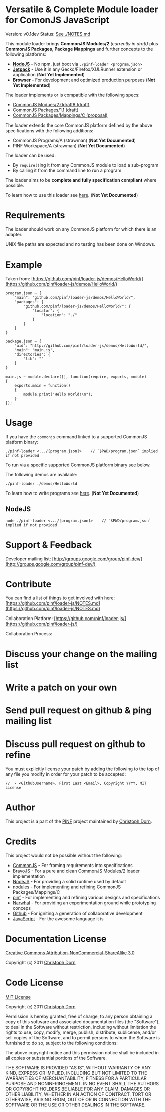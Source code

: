 
Versatile & Complete Module loader for ComonJS JavaScript
=========================================================

Version: v0.1dev
Status: [See ./NOTES.md](https://github.com/pinf/loader-js/NOTES.md)

This module loader brings __CommonJS Modules/2__ _(currently in draft)_ plus
__CommonJS Packages__, __Package Mappings__ and further concepts to the following platforms:

 * __[NodeJS](http://nodejs.org/)__ - No npm, just boot via `./pinf-loader <program.json>`
 * __[Jetpack](https://jetpack.mozillalabs.com/)__ - Use it in any Gecko/Firefox/XULRunner extension or application (__Not Yet Implemented__)
 * __Browser__ - For development and optimized production purposes (__Not Yet Implemented__)

The loader implements or is compatible with the following specs:

 * [CommonJS Modues/2.0draft8 (draft)](http://www.page.ca/~wes/CommonJS/modules-2.0-draft8/)
 * [CommonJS Packages/1.1 (draft)](http://wiki.commonjs.org/wiki/Packages/1.1)
 * [CommonJS Packages/Mappings/C (proposal)](http://wiki.commonjs.org/wiki/Packages/Mappings/C)

The loader extends the core CommonJS platform defined by the above specifications
with the following additions:

 * CommonJS Programs/A (strawman) (__Not Yet Documented__)
 * PINF Workspace/A (strawman) (__Not Yet Documented__)

The loader can be used:

 * By `require()`ing it from any CommonJS module to load a sub-program
 * By calling it from the command line to run a program

The loader aims to be __complete and fully specification compliant__ where possible.

To learn how to use this loader see [here](https://github.com/pinf/loader-js/docs/Learn.md). (__Not Yet Documented__)


Requirements
============

The loader should work on any CommonJS platform for which there is an adapter.

UNIX file paths are expected and no testing has been done on Windows.


Example
=======

Taken from: [https://github.com/pinf/loader-js/demos/HelloWorld/](https://github.com/pinf/loader-js/demos/HelloWorld/)

    program.json ~ {
        "main": "github.com/pinf/loader-js/demos/HelloWorld/",
        "packages": {
            "github.com/pinf/loader-js/demos/HelloWorld/": {
                "locator": {
                    "location": "./"
                }
            }
        }
    }

    package.json ~ {
        "uid": "http://github.com/pinf/loader-js/demos/HelloWorld/",
        "main": "main.js",
        "directories": {
            "lib": ""
        }
    }

    main.js ~ module.declare([], function(require, exports, module)
    {
        exports.main = function()
        {
            module.print("Hello World!\n");
        }
    });


Usage
=====

If you have the `commonjs` command linked to a supported CommonJS platform binary:

    ./pinf-loader <.../[program.json]>    // `$PWD/program.json` implied if not provided

To run via a specific supported CommonJS platform binary see below.

The following demos are available:

    ./pinf-loader ./demos/HelloWorld

To learn how to write programs see [here](https://github.com/pinf/loader-js/docs/WritingPrograms.md). (__Not Yet Documented__)


NodeJS
------

    node ./pinf-loader <.../[program.json]>    // `$PWD/program.json` implied if not provided


Support & Feedback
==================

Developer mailing list: [http://groups.google.com/group/pinf-dev/](http://groups.google.com/group/pinf-dev/)


Contribute
==========

You can find a list of things to get involved with here: [https://github.com/pinf/loader-js/NOTES.md](https://github.com/pinf/loader-js/NOTES.md)

Collaboration Platform: [https://github.com/pinf/loader-js/](https://github.com/pinf/loader-js/)

Collaboration Process:

 # Discuss your change on the mailing list
 # Write a patch on your own
 # Send pull request on github & ping mailing list
 # Discuss pull request on github to refine

You must explicitly license your patch by adding the following to the top of any file you modify
in order for your patch to be accepted:

    //  - <GithubUsername>, First Last <Email>, Copyright YYYY, MIT License

Author
======

This project is a part of the [PINF](http://www.christophdorn.com/Research/#PINF) project maintained by
[Christoph Dorn](http://www.christophdorn.com/).


Credits
=======

This project would not be possible without the following:

 * [CommonJS](http://www.commonjs.org/) - For framing requirements into specifications
 * [BravoJS](http://code.google.com/p/bravojs/) - For a pure and clean CommonJS Modules/2 loader implementation
 * [NodeJS](http://nodejs.org/) - For providing a solid runtime used by default
 * [nodules](https://github.com/kriszyp/nodules) - For implementing and refining CommonJS Packages/Mappings/C
 * [pinf](https://github.com/cadorn/pinf) - For implementing and refining various designs and specifications
 * [Narwhal](http://narwhaljs.org/) - For providing an experimentation ground while prototyping conceps
 * [Github](http://github.com/) - For igniting a generation of collaborative development
 * [JavaScript](https://developer.mozilla.org/en/javascript) - For the awesome language it is


Documentation License
=====================

[Creative Commons Attribution-NonCommercial-ShareAlike 3.0](http://creativecommons.org/licenses/by-nc-sa/3.0/)

Copyright (c) 2011 [Christoph Dorn](http://www.christophdorn.com/)


Code License
============

[MIT License](http://www.opensource.org/licenses/mit-license.php)

Copyright (c) 2011 [Christoph Dorn](http://www.christophdorn.com/)

Permission is hereby granted, free of charge, to any person obtaining a copy
of this software and associated documentation files (the "Software"), to deal
in the Software without restriction, including without limitation the rights
to use, copy, modify, merge, publish, distribute, sublicense, and/or sell
copies of the Software, and to permit persons to whom the Software is
furnished to do so, subject to the following conditions:

The above copyright notice and this permission notice shall be included in
all copies or substantial portions of the Software.

THE SOFTWARE IS PROVIDED "AS IS", WITHOUT WARRANTY OF ANY KIND, EXPRESS OR
IMPLIED, INCLUDING BUT NOT LIMITED TO THE WARRANTIES OF MERCHANTABILITY,
FITNESS FOR A PARTICULAR PURPOSE AND NONINFRINGEMENT. IN NO EVENT SHALL THE
AUTHORS OR COPYRIGHT HOLDERS BE LIABLE FOR ANY CLAIM, DAMAGES OR OTHER
LIABILITY, WHETHER IN AN ACTION OF CONTRACT, TORT OR OTHERWISE, ARISING FROM,
OUT OF OR IN CONNECTION WITH THE SOFTWARE OR THE USE OR OTHER DEALINGS IN
THE SOFTWARE.
